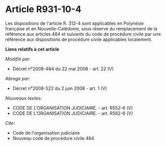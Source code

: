 # Article R931-10-4

Les dispositions de l'article R. 312-4 sont applicables en Polynésie française et en Nouvelle-Calédonie, sous réserve du
remplacement de la référence aux articles 484 et suivants du    code de procédure civile par une référence aux dispositions
de procédure civile applicables localement.

**Liens relatifs à cet article**

_Modifié par_:

  - Décret n°2008-484 du 22 mai 2008 - art. 22 (V)

_Abrogé par_:

  - Décret n°2008-522 du 2 juin 2008 - art. 1 (V)

_Nouveaux textes_:

  - CODE DE L'ORGANISATION JUDICIAIRE. - art. R552-6 (V)
  - CODE DE L'ORGANISATION JUDICIAIRE. - art. R562-6 (V)

_Cite_:

  - Code de l'organisation judiciaire
  - Nouveau code de procédure civile 484
